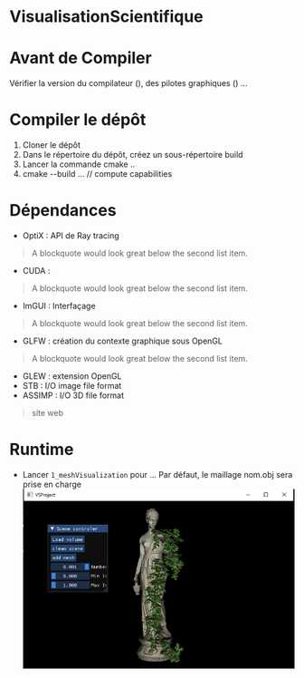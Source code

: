 # VisualisationScientifique

# Avant de Compiler

Vérifier la version du compilateur (), des pilotes graphiques () ...

# Compiler le dépôt

1. Cloner le dépôt
2. Dans le répertoire du dépôt, créez un sous-répertoire build
3. Lancer la commande cmake ..
4. cmake --build ... // compute capabilities

# Dépendances

- OptiX : API de Ray tracing
> A blockquote would look great below the second list item.
- CUDA : 
> A blockquote would look great below the second list item.
- ImGUI : Interfaçage
> A blockquote would look great below the second list item.
- GLFW : création du contexte graphique sous OpenGL
> A blockquote would look great below the second list item.
- GLEW : extension OpenGL
- STB : I/O image file format
- ASSIMP : I/O 3D file format
> site web

# Runtime

- Lancer `1_meshVisualization` pour ... Par défaut, le maillage nom.obj sera prise en charge
![Tux, the Linux mascot](/images/sample1.png)

